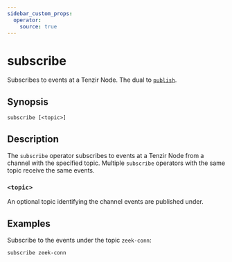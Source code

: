 ```yaml
---
sidebar_custom_props:
  operator:
    source: true
---
```


# subscribe

Subscribes to events at a Tenzir Node. The dual to [`publish`](publish.md).

## Synopsis

```
subscribe [<topic>]
```
## Description

The `subscribe` operator subscribes to events at a Tenzir Node from a channel
with the specified topic. Multiple `subscribe` operators with the same topic
receive the same events.

### `<topic>`

An optional topic identifying the channel events are published under.

## Examples

Subscribe to the events under the topic `zeek-conn`:

```
subscribe zeek-conn
```
